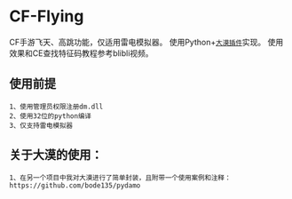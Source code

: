 # CF-Flying
CF手游飞天、高跳功能，仅适用雷电模拟器。
使用Python+[`大漠插件`](https://github.com/bode135/pydamo "跳转到pydamo项目")实现。
使用效果和CE查找特征码教程参考blibli视频。

## 使用前提
    1、使用管理员权限注册dm.dll
    2、使用32位的python编译
    3、仅支持雷电模拟器

## 关于大漠的使用：
    1、在另一个项目中我对大漠进行了简单封装，且附带一个使用案例和注释：https://github.com/bode135/pydamo
